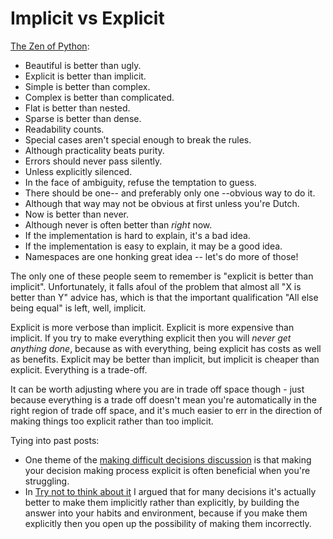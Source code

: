 # Implicit vs Explicit

[The Zen of Python](https://www.python.org/dev/peps/pep-0020/): 

* Beautiful is better than ugly.
* Explicit is better than implicit.
* Simple is better than complex.
* Complex is better than complicated.
* Flat is better than nested.
* Sparse is better than dense.
* Readability counts.
* Special cases aren't special enough to break the rules.
* Although practicality beats purity.
* Errors should never pass silently.
* Unless explicitly silenced.
* In the face of ambiguity, refuse the temptation to guess.
* There should be one-- and preferably only one --obvious way to do it.
* Although that way may not be obvious at first unless you're Dutch.
* Now is better than never.
* Although never is often better than *right* now.
* If the implementation is hard to explain, it's a bad idea.
* If the implementation is easy to explain, it may be a good idea.
* Namespaces are one honking great idea -- let's do more of those!

The only one of these people seem to remember is "explicit is better than implicit".
Unfortunately, it falls afoul of the problem that almost all "X is better than Y" advice has,
which is that the important qualification "All else being equal" is left, well, implicit.

Explicit is more verbose than implicit. Explicit is more expensive than implicit. If you try to make everything explicit then you will *never get anything done*,
because as with everything, being explicit has costs as well as benefits. Explicit may be better than implicit, but implicit is cheaper than explicit.
Everything is a trade-off.

It can be worth adjusting where you are in trade off space though - just because everything is a trade off doesn't mean you're automatically in the right region of trade off space,
and it's much easier to err in the direction of making things too explicit rather than too implicit.

Tying into past posts:

* One theme of the [making difficult decisions discussion](https://notebook.drmaciver.com/posts/2018-09-27-09:19.html) is that making your decision making process explicit is often beneficial when you're struggling.
* In [Try not to think about it](https://notebook.drmaciver.com/posts/2018-10-09-09:57.html) I argued that for many decisions it's actually better to make them implicitly rather than explicitly, by building the answer into your habits and environment, because if you make them explicitly then you open up the possibility of making them incorrectly.
